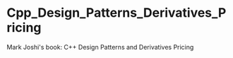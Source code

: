 # Cpp_Design_Patterns_Derivatives_Pricing
Mark Joshi's book: C++ Design Patterns and Derivatives Pricing
